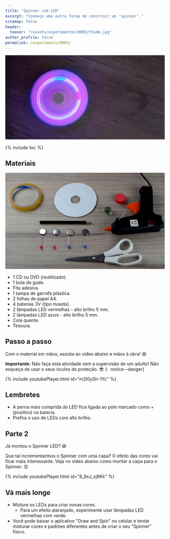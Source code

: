 ```yaml
---
title: "Spinner com LED"
excerpt: "Conheça uma outra forma de construir um 'spinner'."
sitemap: false
header: 
  teaser: "/assets/experimentos/0003/thumb.jpg" 
author_profile: false
permalink: /experimento/0003/
---
```

![Spinner LED](/assets/experimentos/0003/thumb.jpg)

{% include toc %}

## Materiais
![Materiais para o Spinner LED](/assets/experimentos/0003/materiais.jpg)
* 1 CD ou DVD (reutilizado).
* 1 bola de gude.
* Fita adesiva.
* 1 tampa de garrafa plástica.
* 2 folhas de papel A4.
* 4 baterias 3V (tipo moeda).
* 2 lâmpadas LED vermelhas - alto brilho 5 mm.
* 2 lâmpadas LED azuis - alto brilho 5 mm.
* Cola quente.
* Tesoura.

## Passo a passo
Com o material em mãos, assista ao vídeo abaixo e mãos à obra! :smile:

**Importante:** Não faça esta atividade sem a supervisão de um adulto! Não esqueça de usar o seus óculos de proteção. :sunglasses:
{: .notice--danger}

{% include youtubePlayer.html id="m2I0ySh-1Yc" %}

## Lembretes
* A perna mais comprida do LED fica ligada ao polo marcado como + (positivo) na bateria.
* Prefira o uso de LEDs com alto brilho.

## Parte 2
Já montou o Spinner LED? :sweat_smile:

Que tal incrementarmos o Spinner com uma capa? O efeito das cores vai ficar mais interessante. Veja no vídeo abaixo como montar a capa para o Spinner. :heart_eyes:

{% include youtubePlayer.html id="8_9xJ_xj9Kk" %}

## Vá mais longe
* Misture os LEDs para criar novas cores. 
  * Para um efeito alaranjado, experimente usar lâmpadas LED vermelhas com verde.
* Você pode baixar o aplicativo "Draw and Spin" no celular e tentar misturar cores e padrões diferentes antes de criar o seu "Spinner" físico. 



